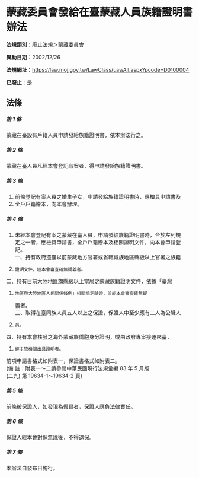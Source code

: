 # 蒙藏委員會發給在臺蒙藏人員族籍證明書辦法

**法規類別**：廢止法規＞蒙藏委員會

**異動日期**：2002/12/26  

**法規網址**：https://law.moj.gov.tw/LawClass/LawAll.aspx?pcode=D0100004

**已廢止**：是



## 法條
##### 第 1 條
蒙藏在臺設有戶籍人員申請發給族籍證明書，依本辦法行之。

##### 第 2 條
蒙藏在臺人員凡經本會登記有案者，得申請發給族籍證明書。

##### 第 3 條
1. 前條登記有案人員之婚生子女，申請發給族籍證明書時，應檢具申請書及
1. 全戶戶籍謄本，向本會辦理。

##### 第 4 條
1. 未經本會登記有案之蒙藏在臺人員，申請發給族籍證明書時，合於左列規  
定之一者，應檢具申請書，全戶戶籍謄本及相關證明文件，向本會申請登  
記。  
一、持有政府遷臺以前蒙藏地方官署或省轄藏族地區縣級以上官署之族籍
1.     證明文件，經本會審查確無疑義者。  
二、持有目前大陸地區旗縣級以上當局之蒙藏族籍證明文件，依據「臺灣
1.     地區與大陸地區人民關係條例」相關規定驗證，並經本會審查確無疑  
    義者。  
三、取得在臺同族人員五人以上之保證，保證人中至少應有二人為公職人
1.     員。  
四、持有本會核發之海外蒙藏族僑胞身分證明，或由政府專案接運來臺，
1.     經主管機關出具證明者。  
前項申請書格式如附表一，保證書格式如附表二。  
 (備      註：附表一～二請參閱中華民國現行法規彙編 83 年 5 月版  
   (二九) 第 19634-1～19634-2 頁)

##### 第 5 條
前條被保證人，如發現為假冒者，保證人應負法律責任。

##### 第 6 條
保證人經本會對保無訛後，不得退保。

##### 第 7 條
本辦法自發布日施行。


